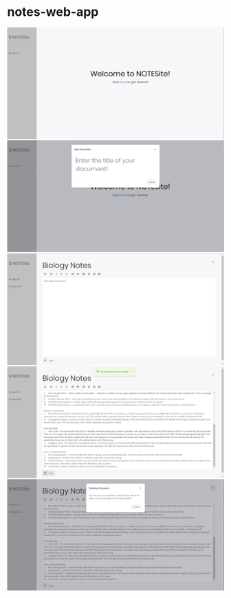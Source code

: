 # notes-web-app

  <img src="notesite-visuals/1.PNG" />
  <img src="notesite-visuals/2.PNG" />
  <img src="notesite-visuals/3.PNG" />
  <img src="notesite-visuals/5.PNG" />
  <img src="notesite-visuals/6.PNG" />
